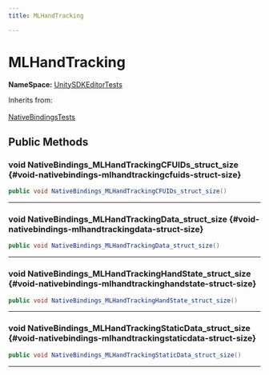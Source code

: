 ```yaml
---
title: MLHandTracking

---
```


# MLHandTracking



**NameSpace:** 
[UnitySDKEditorTests](/unity-api/api/UnitySDKEditorTests/UnitySDKEditorTests.md) 





Inherits from: <br></br>[NativeBindingsTests](/unity-api/api/UnitySDKEditorTests/UnitySDKEditorTests.NativeBindingsTests.md)




## Public Methods

### void NativeBindings_MLHandTrackingCFUIDs_struct_size {#void-nativebindings-mlhandtrackingcfuids-struct-size}

```csharp
public void NativeBindings_MLHandTrackingCFUIDs_struct_size()
```






-----------

### void NativeBindings_MLHandTrackingData_struct_size {#void-nativebindings-mlhandtrackingdata-struct-size}

```csharp
public void NativeBindings_MLHandTrackingData_struct_size()
```






-----------

### void NativeBindings_MLHandTrackingHandState_struct_size {#void-nativebindings-mlhandtrackinghandstate-struct-size}

```csharp
public void NativeBindings_MLHandTrackingHandState_struct_size()
```






-----------

### void NativeBindings_MLHandTrackingStaticData_struct_size {#void-nativebindings-mlhandtrackingstaticdata-struct-size}

```csharp
public void NativeBindings_MLHandTrackingStaticData_struct_size()
```






-----------

